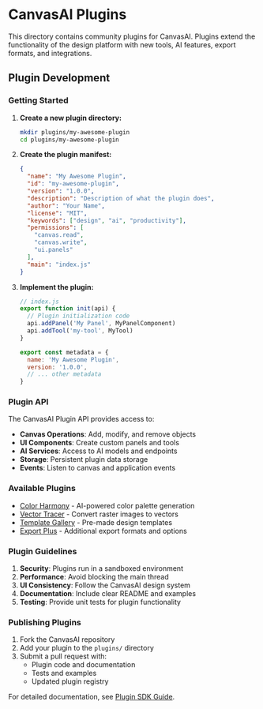 # CanvasAI Plugins

This directory contains community plugins for CanvasAI. Plugins extend the functionality of the design platform with new tools, AI features, export formats, and integrations.

## Plugin Development

### Getting Started

1. **Create a new plugin directory:**
   ```bash
   mkdir plugins/my-awesome-plugin
   cd plugins/my-awesome-plugin
   ```

2. **Create the plugin manifest:**
   ```json
   {
     "name": "My Awesome Plugin",
     "id": "my-awesome-plugin",
     "version": "1.0.0",
     "description": "Description of what the plugin does",
     "author": "Your Name",
     "license": "MIT",
     "keywords": ["design", "ai", "productivity"],
     "permissions": [
       "canvas.read",
       "canvas.write",
       "ui.panels"
     ],
     "main": "index.js"
   }
   ```

3. **Implement the plugin:**
   ```javascript
   // index.js
   export function init(api) {
     // Plugin initialization code
     api.addPanel('My Panel', MyPanelComponent)
     api.addTool('my-tool', MyTool)
   }
   
   export const metadata = {
     name: 'My Awesome Plugin',
     version: '1.0.0',
     // ... other metadata
   }
   ```

### Plugin API

The CanvasAI Plugin API provides access to:

- **Canvas Operations**: Add, modify, and remove objects
- **UI Components**: Create custom panels and tools
- **AI Services**: Access to AI models and endpoints
- **Storage**: Persistent plugin data storage
- **Events**: Listen to canvas and application events

### Available Plugins

- [Color Harmony](./color-harmony/) - AI-powered color palette generation
- [Vector Tracer](./vector-tracer/) - Convert raster images to vectors
- [Template Gallery](./template-gallery/) - Pre-made design templates
- [Export Plus](./export-plus/) - Additional export formats and options

### Plugin Guidelines

1. **Security**: Plugins run in a sandboxed environment
2. **Performance**: Avoid blocking the main thread
3. **UI Consistency**: Follow the CanvasAI design system
4. **Documentation**: Include clear README and examples
5. **Testing**: Provide unit tests for plugin functionality

### Publishing Plugins

1. Fork the CanvasAI repository
2. Add your plugin to the `plugins/` directory
3. Submit a pull request with:
   - Plugin code and documentation
   - Tests and examples
   - Updated plugin registry

For detailed documentation, see [Plugin SDK Guide](../docs/plugin-sdk.md).
